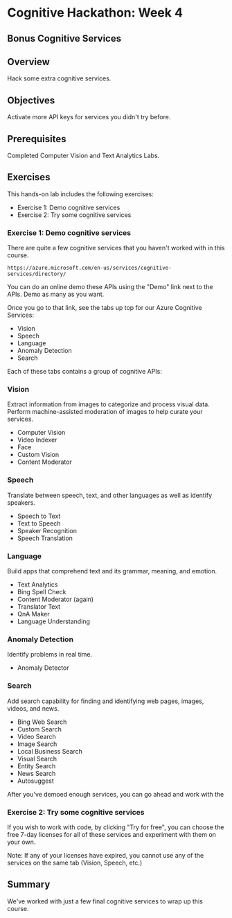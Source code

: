# Cognitive Hackathon: Week 4
## Bonus Cognitive Services

## Overview
Hack some extra cognitive services.

## Objectives
Activate more API keys for services you didn't try before.

## Prerequisites
Completed Computer Vision and Text Analytics Labs.

## Exercises
This hands-on lab includes the following exercises:
* Exercise 1: Demo cognitive services
* Exercise 2: Try some cognitive services

### Exercise 1: Demo cognitive services
 There are quite a few cognitive services that you haven't worked with in this course. 

    https://azure.microsoft.com/en-us/services/cognitive-services/directory/

You can do an online demo these APIs using the "Demo" link next to the APIs. Demo as many as you want.

Once you go to that link, see the tabs up top for our Azure Cognitive Services:

* Vision
* Speech
* Language
* Anomaly Detection
* Search

Each of these tabs contains a group of cognitive APIs:

### Vision
Extract information from images to categorize and process visual data. Perform machine-assisted moderation of images to help curate your services.
* Computer Vision
* Video Indexer
* Face 
* Custom Vision
* Content Moderator

### Speech
Translate between speech, text, and other languages as well as identify speakers.
* Speech to Text
* Text to Speech
* Speaker Recognition
* Speech Translation

### Language
Build apps that comprehend text and its grammar, meaning, and emotion.
* Text Analytics
* Bing Spell Check
* Content Moderator (again)
* Translator Text
* QnA Maker
* Language Understanding

### Anomaly Detection
Identify problems in real time.
* Anomaly Detector

### Search
Add search capability for finding and identifying web pages, images, videos, and news.
* Bing Web Search
* Custom Search
* Video Search
* Image Search
* Local Business Search
* Visual Search
* Entity Search
* News Search
* Autosuggest

After you've demoed enough services, you can go ahead and work with the 

### Exercise 2: Try some cognitive services
If you wish to work with code, by clicking "Try for free", you can choose the free 7-day licenses for all of these services and experiment with them on your own.

Note: If any of your licenses have expired, you cannot use any of the services on the same tab (Vision, Speech, etc.)

## Summary
We've worked with just a few final cognitive services to wrap up this course.